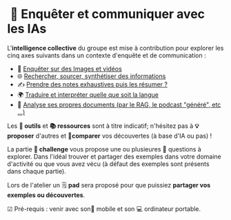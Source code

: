 #  🔎 Enquêter et communiquer avec les IAs

L'**intelligence collective** du groupe est mise à contribution pour explorer les cinq axes suivants dans un contexte d'enquête et de communication : 

- 📸 [Enquêter sur des Images et vidéos](images.md)
- 🌐 [Rechercher, sourcer, synthétiser des informations](rechercher-information.md)
- ✍ [Prendre des notes exhaustives puis les résumer ?](prise-de-notes.md)
- 🌍 [Traduire et interpréter quelle que soit la langue](traduire.md)
- 📰 [Analyse ses propres documents (par le RAG, le podcast "généré", etc ...)](vos-documents.md)  

Les **🧰 outils** et **📚 ressources** sont à titre indicatif; n'hésitez pas à **💡proposer** d'autres et **🔎comparer** vos découvertes (à base d'IA ou pas) !

La partie **🎯 challenge** vous propose une ou plusieures 🤔 questions à explorer. Dans l'idéal trouver et partager des exemples dans votre domaine d'activité ou que vous avez vécu (à défaut des exemples sont présents dans chaque partie). 

Lors de l'atelier un 🗒 **pad** sera proposé pour que puissiez **partager vos exemples ou découvertes**.

☑ Pré-requis : venir avec son📱 mobile et son 💻 ordinateur portable.

